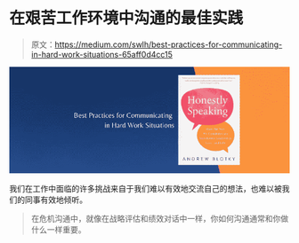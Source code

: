 # 在艰苦工作环境中沟通的最佳实践

> 原文：<https://medium.com/swlh/best-practices-for-communicating-in-hard-work-situations-65aff0d4cc15>

![](img/0afe50ed4dc088795d93f8243d05c908.png)

我们在工作中面临的许多挑战来自于我们难以有效地交流自己的想法，也难以被我们的同事有效地倾听。

> 在危机沟通中，就像在战略评估和绩效对话中一样，你如何沟通通常和你做什么一样重要。